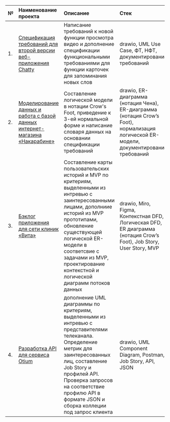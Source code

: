 
|№|Наименование проекта|Описание|Стек| 
|:-|:-|:-|:-|
|1.| [Спецификация требований для второй версии веб-приложения Chatty](https://github.com/KirillZavarzin/Portfolio/tree/308e8469ba14818f8fdab78190526a7cb0776580/Project1)|Написание требований к новой функции просмотра видео и дополнение спецификации функциональными требованиями для функции карточек для запоминания новых слов| drawio, UML Use Case, ФТ, НФТ, документирование требований|
|2.| [Моделирование данных и работа с базой данных интернет-магазина «Накарабине»](https://github.com/KirillZavarzin/Portfolio/tree/main/Project2)|Составление логической модели в нотации Crow's Foot, приведение к 3-ей нормальной форме и написание словаря данных на основании спецификации требований |drawio, ER-диаграмма (нотация Чена), ER-диаграмма (нотация Crow’s Foot), нормализация логической ER-модели, документирование требований|
|3.| [Бэклог приложения для сети клиник «Вита»](https://github.com/KirillZavarzin/Portfolio/tree/main/Project3)|Составление карты пользовательских историй и MVP по критериям, выделенными из интревью с заинтересованными лицами, дополниие историй из MVP прототипами, обновление существующей логической ER-модели в соответсвие с задачами из MVP, проектирование контекстной и логической диаграмм потоков данных |drawio, Miro, Figma, Контекстная DFD, Логическая DFD, ER диаграмма (нотация Crow’s Foot), Job Story, User Story, MVP|
|4.| [Разработка API для сервиса Otium](https://github.com/KirillZavarzin/Portfolio/tree/main/Project4)|дополнение UML диаграммы по критериям, выделенными из интревью с представителями телеканала. Определение метрик для заинтересованных лиц, составление Job Story и профилей API. Проверка запросов на соответствие профилю API в формате JSON и сборка коллеции под запрос клиента|drawio, UML Component Diagram, Postman, Job Story, API, JSON|
